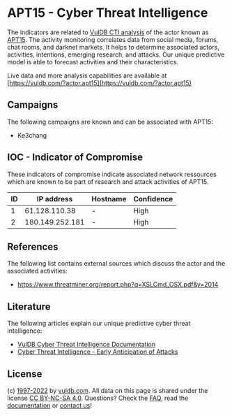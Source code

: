 # APT15 - Cyber Threat Intelligence

The indicators are related to [VulDB CTI analysis](https://vuldb.com/?kb.cti) of the actor known as [APT15](https://vuldb.com/?actor.apt15). The activity monitoring correlates data from social media, forums, chat rooms, and darknet markets. It helps to determine associated actors, activities, intentions, emerging research, and attacks. Our unique predictive model is able to forecast activities and their characteristics.

Live data and more analysis capabilities are available at [https://vuldb.com/?actor.apt15](https://vuldb.com/?actor.apt15)

## Campaigns

The following campaigns are known and can be associated with APT15:

* Ke3chang

## IOC - Indicator of Compromise

These indicators of compromise indicate associated network ressources which are known to be part of research and attack activities of APT15.

ID | IP address | Hostname | Confidence
-- | ---------- | -------- | ----------
1 | 61.128.110.38 | - | High
2 | 180.149.252.181 | - | High

## References

The following list contains external sources which discuss the actor and the associated activities:

* https://www.threatminer.org/report.php?q=XSLCmd_OSX.pdf&y=2014

## Literature

The following articles explain our unique predictive cyber threat intelligence:

* [VulDB Cyber Threat Intelligence Documentation](https://vuldb.com/?kb.cti)
* [Cyber Threat Intelligence - Early Anticipation of Attacks](https://www.scip.ch/en/?labs.20201022)

## License

(c) [1997-2022](https://vuldb.com/?kb.changelog) by [vuldb.com](https://vuldb.com/?kb.about). All data on this page is shared under the license [CC BY-NC-SA 4.0](https://creativecommons.org/licenses/by-nc-sa/4.0/). Questions? Check the [FAQ](https://vuldb.com/?kb.faq), read the [documentation](https://vuldb.com/?kb) or [contact us](https://vuldb.com/?contact)!
